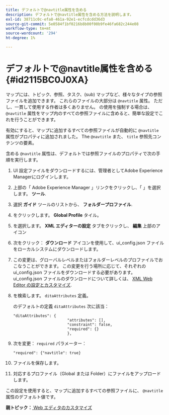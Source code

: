 ```yaml
---
title: デフォルトで@navtitle属性を含める
description: デフォルトで@navtitle属性を含める方法を説明します。
exl-id: 38711c0c-efa8-461a-92e1-ecfcdcdd36d3
source-git-commit: 5e0584f1bf0216b8b00f00b9fe46fa682c244e08
workflow-type: tm+mt
source-wordcount: '294'
ht-degree: 1%

---
```


# デフォルトで@navtitle属性を含める {#id2115BC0J0XA}

マップには、トピック、参照、タスク、\(sub\) マップなど、様々なタイプの参照ファイルを追加できます。 これらのファイルの大部分は `@navtitle` 属性。 ただし、一貫して使用する作者は多くありません。 の使用を強制する場合は、 `@navtitle` 属性をマップ内のすべての参照ファイルに含めると、簡単な設定でこれを行うことができます。

有効にすると、マップに追加するすべての参照ファイルが自動的に `@navtitle` 属性がプロパティに追加されました。 The `@navtitle` また、 `title` 参照先コンテンツの要素。

含める `@navtitle` 属性は、デフォルトでは参照ファイルのプロパティで次の手順を実行します。

1. UI 設定ファイルをダウンロードするには、管理者としてAdobe Experience Managerにログインします。

1. 上部の「 Adobe Experience Manager 」リンクをクリックし、「 」を選択します。 **ツール**.
1. 選択 **ガイド** ツールのリストから、 **フォルダープロファイル**.
1. をクリックします。 **Global Profile** タイル。
1. を選択します。 **XML エディターの設定** タブをクリックし、 **編集** 上部のアイコン
1. 次をクリック： **ダウンロード** アイコンを使用して、ui\_config.json ファイルをローカルシステムにダウンロードします。
1. この変更は、グローバルレベルまたはフォルダーレベルのプロファイルでおこなうことができます。 この変更を行う場所に応じて、それぞれの ui\_config.json ファイルをダウンロードする必要があります。 ui\_config.json ファイルのダウンロードについて詳しくは、 [XML Web Editor の設定とカスタマイズ](conf-folder-level.md#id2065G300O5Z).

1. を検索します。 `ditaAttributes` 定義。

   のデフォルトの定義 `ditaAttributes` 次に該当：

   ```
   "ditaAttributes": {
                           "attributes": [],
                           "constraint": false,
                           "required": {}
                           },
   ```

1. 次を変更： `required` パラメーター：

   ```
   "required": {"navtitle": true}
   ```

1. ファイルを保存します。

1. 対応するプロファイル（Global または Folder）にファイルをアップロードします。


この設定を使用すると、マップに追加するすべての参照ファイルに、 `@navtitle` 属性のデフォルト値です。

**親トピック：**[ Web エディタのカスタマイズ](conf-web-editor.md)
